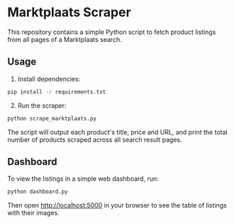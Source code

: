 # Marktplaats Scraper

This repository contains a simple Python script to fetch product listings from all pages of a Marktplaats search.

## Usage

1. Install dependencies:

```bash
pip install -r requirements.txt
```

2. Run the scraper:

```bash
python scrape_marktplaats.py
```

The script will output each product's title, price and URL, and print the total number of products scraped across all search result pages.

## Dashboard

To view the listings in a simple web dashboard, run:

```bash
python dashboard.py
```

Then open [http://localhost:5000](http://localhost:5000) in your browser to see the table of listings with their images.
